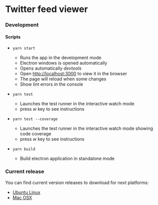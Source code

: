 # Twitter feed viewer

### Development
#### Scripts

* `yarn start`
    * Runs the app in the development mode
    * Electron windows is opened automatically
    * Opens automatically _devtools_
    * Open [http://localhost:3000](http://localhost:3000) to view it in the browser
    * The page will reload when some changes
    * Show lint errors in the console

* `yarn test`
    * Launches the test runner in the interactive watch mode
    * press *w* key to see instructions
    
* `yarn test --coverage`
    * Launches the test runner in the interactive watch mode showing code coverage
    * press *w* key to see instructions

*  `yarn build`
    * Build electron application in standalone mode

### Current release
You can find current version releases to download for next platforms:
* [Ubuntu Linux]()
* [Mac OSX](dist/twitter-feed-viewer-1.0.0.dmg)
